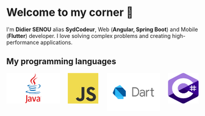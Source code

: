 # Welcome to my corner 👋

I'm **Didier SENOU** alias **SydCodeur**, Web (**Angular, Spring Boot**) and Mobile (**Flutter**) developer. I love solving complex problems and creating high-performance applications.

## My programming languages

<div style="display: flex; flex-wrap: wrap; justify-content: space-between">
  <img src="images/logo-java.png" alt="image1" width="140" height="80">
  <img src="images/logo-js.png" alt="image2" width="80" height="80">
  <img src="images/logo-dart.png" alt="image3" width="140" height="100">
  <img src="images/logo_csharp.png" alt="image3" width="80" height="80">
</div>
